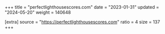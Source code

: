 +++
title = "perfectlighthousescores.com"
date = "2023-01-31"
updated = "2024-05-20"
weight = 140648

[extra]
source = "https://perfectlighthousescores.com"
ratio = 4
size = 137
+++
